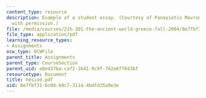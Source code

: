 ```yaml
---
content_type: resource
description: Example of a student essay. (Courtesy of Panayiotis Mavrommatis. Used
  with permission.)
file: /media/courses/21h-301-the-ancient-world-greece-fall-2004/8e7fbf316c08b9c7311d4bdfd35a9e3e_hesiod.pdf
file_type: application/pdf
learning_resource_types:
- Assignments
ocw_type: OCWFile
parent_title: Assignments
parent_type: CourseSection
parent_uid: e8e437ba-caf2-1641-9c9f-762e6ff043bf
resourcetype: Document
title: hesiod.pdf
uid: 8e7fbf31-6c08-b9c7-311d-4bdfd35a9e3e
---
```

